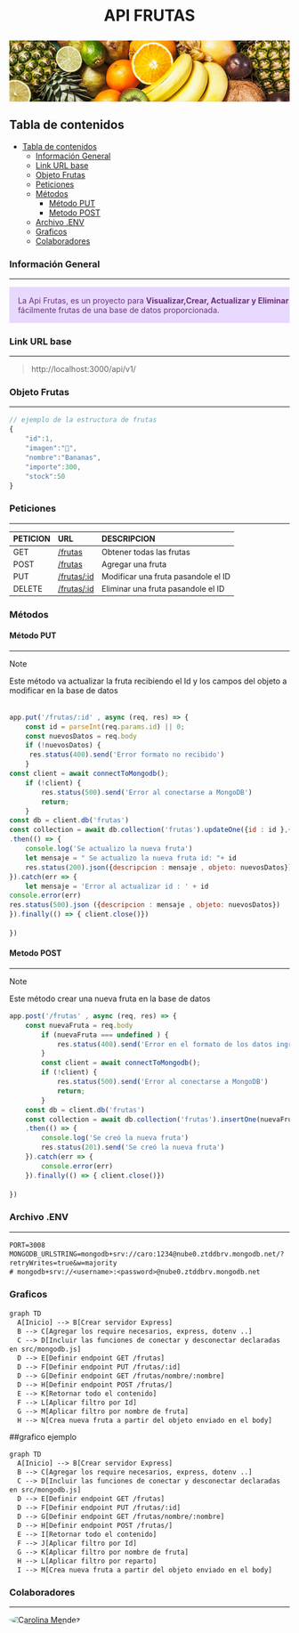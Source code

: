 <h1 align="center" style = "margin: 0 auto;  height: 200px; overflow: hidden;" >
  <p align="center">API FRUTAS</p>
  <a href="" ><img style=" width: 100%; text-align: center; " src="./public/image/Frutas.jpg" alt="Docusaurus"></a>
</h1>

## Tabla de contenidos
- [Tabla de contenidos](#tabla-de-contenidos)
  - [Información General](#información-general)
  - [Link URL base](#link-url-base)
  - [Objeto Frutas](#objeto-frutas)
  - [Peticiones](#peticiones)
  - [Métodos](#métodos)
    - [Método PUT](#método-put)
    - [Metodo POST](#metodo-post)
  - [Archivo .ENV](#archivo-env)
  - [Graficos](#graficos)
  - [Colaboradores](#colaboradores)

### Información General
***
<div class="warning" style='padding:0.1em; background-color:#E9D8FD; color:#69337A'>
<span>
<p style='margin-left:1em;'>
La Api Frutas, es un proyecto para <b>Visualizar,Crear, Actualizar y Eliminar</b> fácilmente frutas de una base de datos proporcionada.
</p>
</p></span>
</div>
 

### Link URL base
***
<!-- http://localhost:3000/api/v1/ -->
> http://localhost:3000/api/v1/


### Objeto Frutas
***
```javascript
// ejemplo de la estructura de frutas
{
    "id":1,
    "imagen":"🍌",
    "nombre":"Bananas",
    "importe":300,
    "stock":50
}
```

###  Peticiones 
***
| PETICION | URL                                     | DESCRIPCION                        |
| :------- | :-------------------------------------- | :--------------------------------- |
| GET      | [/frutas](http://localhost:3000/frutas) | Obtener todas las frutas           |
| POST     | [/frutas](http://localhost:3000/frutas) | Agregar una fruta                  |
| PUT      | [/frutas/:id](http://localhost:3000/frutas/:id) | Modificar una fruta pasandole el ID                 |
| DELETE   | [/frutas/:id](http://localhost:3000/frutas/:id) | Eliminar una fruta pasandole el ID |

### Métodos
#### Método PUT
***
> [!NOTE]  
> Este método va actualizar la fruta recibiendo el Id  y los campos del objeto a modificar en la base de datos
```javascript

app.put('/frutas/:id' , async (req, res) => {
    const id = parseInt(req.params.id) || 0;
    const nuevosDatos = req.body
    if (!nuevosDatos) {
     res.status(400).send('Error formato no recibido')
    }
const client = await connectToMongodb();
    if (!client) {
        res.status(500).send('Error al conectarse a MongoDB')
        return;
    }
const db = client.db('frutas') 
const collection = await db.collection('frutas').updateOne({id : id },{ $set : nuevosDatos })
.then(() => {
    console.log('Se actualizo la nueva fruta')
    let mensaje = " Se actualizo la nueva fruta id: "+ id
    res.status(200).json({descripcion : mensaje , objeto: nuevosDatos})
}).catch(err => { 
    let mensaje = 'Error al actualizar id : ' + id 
console.error(err)
res.status(500).json ({descripcion : mensaje , objeto: nuevosDatos})
}).finally(() => { client.close()})

})
```

#### Metodo POST
***
> [!NOTE]  
> Este método crear una nueva fruta en la base de datos 
```javascript
app.post('/frutas' , async (req, res) => {
    const nuevaFruta = req.body
        if (nuevaFruta === undefined ) {
            res.status(400).send('Error en el formato de los datos ingresados')
        }
        const client = await connectToMongodb();
        if (!client) {
            res.status(500).send('Error al conectarse a MongoDB')
            return;
        }
    const db = client.db('frutas') 
    const collection = await db.collection('frutas').insertOne(nuevaFruta)
    .then(() => {
        console.log('Se creó la nueva fruta')
        res.status(201).send('Se creó la nueva fruta')
    }).catch(err => { 
        console.error(err)
    }).finally(() => { client.close()})
    
})
```

### Archivo .ENV
***
```
PORT=3008
MONGODB_URLSTRING=mongodb+srv://caro:1234@nube0.ztddbrv.mongodb.net/?retryWrites=true&w=majority
# mongodb+srv://<username>:<password>@nube0.ztddbrv.mongodb.net
```

### Graficos 
```mermaid
graph TD
  A[Inicio] --> B[Crear servidor Express]
  B --> C[Agregar los require necesarios, express, dotenv ..]
  C --> D[Incluir las funciones de conectar y desconectar declaradas en src/mongodb.js]
  D --> E[Definir endpoint GET /frutas]
  D --> F[Definir endpoint PUT /frutas/:id]
  D --> G[Definir endpoint GET /frutas/nombre/:nombre]
  D --> H[Definir endpoint POST /frutas/]
  E --> K[Retornar todo el contenido]
  F --> L[Aplicar filtro por Id]
  G --> M[Aplicar filtro por nombre de fruta]
  H --> N[Crea nueva fruta a partir del objeto enviado en el body]
```
##grafico ejemplo
```mermaid
graph TD
  A[Inicio] --> B[Crear servidor Express]
  B --> C[Agregar los require necesarios, express, dotenv ..]
  C --> D[Incluir las funciones de conectar y desconectar declaradas en src/mongodb.js]
  D --> E[Definir endpoint GET /frutas]
  D --> F[Definir endpoint PUT /frutas/:id]
  D --> G[Definir endpoint GET /frutas/nombre/:nombre]
  D --> H[Definir endpoint POST /frutas/]
  E --> I[Retornar todo el contenido]
  F --> J[Aplicar filtro por Id]
  G --> K[Aplicar filtro por nombre de fruta]
  H --> L[Aplicar filtro por reparto]
  I --> M[Crea nueva fruta a partir del objeto enviado en el body]
```
### Colaboradores 
***
<a href="https://github.com/carolinamendez0/IngeniasTpIntegrador/graphs/contributors" target="_blank">
<img alt="Carolina Mendez" title="Carolina Mendez" style=" width: 60px; /* Tamaño de los avatares */
  height: 60px;
  border-radius: 50%;" src="https://avatars.githubusercontent.com/u/49485102?s=60&v=4?width=890"></a>
<!-- <img src=""> -->



